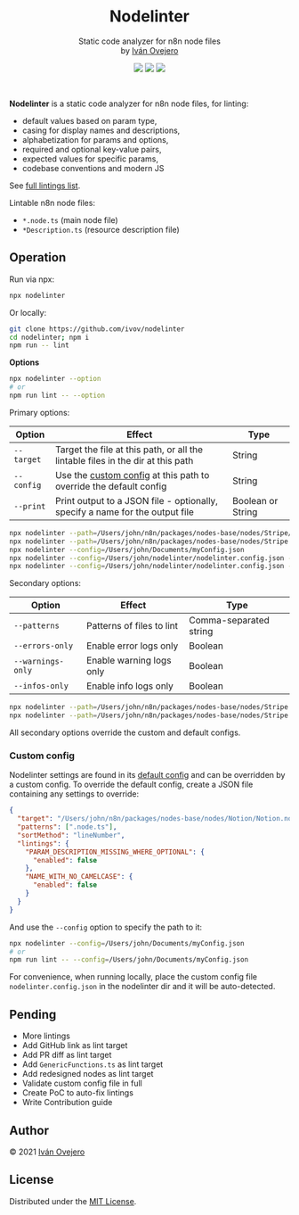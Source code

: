 <!-- <p align="center">
  <img src="logo.png" width="450" alt="Nodelinter logo" />
</p> -->

<p align="center">
  <h1 align="center">Nodelinter</h1>
</p>

<p align="center">
  Static code analyzer for n8n node files<br />
  by <a href="https://github.com/ivov">Iván Ovejero</a>
</p>

<p align="center">
  <img src="https://img.shields.io/badge/status-work%20in%20progress-blue">
  <a href="https://github.com/n8n-io"><img src="https://img.shields.io/badge/org-n8n-ff6d5a"></a>
  <img src="https://img.shields.io/badge/license-MIT-brightgreen">
</p>

<br />

<!-- <p align="center">
  <img src="screenshot.png" width="450" alt="Nodelinter screenshot" />
</p> -->

**Nodelinter** is a static code analyzer for n8n node files, for linting:

- default values based on param type,
- casing for display names and descriptions,
- alphabetization for params and options,
- required and optional key-value pairs,
- expected values for specific params,
- codebase conventions and modern JS

See [full lintings list](./src/lintings.ts).

Lintable n8n node files:

- `*.node.ts` (main node file)
- `*Description.ts` (resource description file)

## Operation

Run via npx:

```sh
npx nodelinter
```

Or locally:

```sh
git clone https://github.com/ivov/nodelinter
cd nodelinter; npm i
npm run -- lint
```

**Options**

```sh
npx nodelinter --option
# or
npm run lint -- --option
```

Primary options:

| Option     | Effect                                                                             | Type              |
| ---------- | ---------------------------------------------------------------------------------- | ----------------- |
| `--target` | Target the file at this path, or all the lintable files in the dir at this path    | String            |
| `--config` | Use the [custom config](##config-file) at this path to override the default config | String            |
| `--print`  | Print output to a JSON file - optionally, specify a name for the output file       | Boolean or String |

```sh
npx nodelinter --path=/Users/john/n8n/packages/nodes-base/nodes/Stripe/Stripe.node.ts
npx nodelinter --path=/Users/john/n8n/packages/nodes-base/nodes/Stripe
npx nodelinter --config=/Users/john/Documents/myConfig.json
npx nodelinter --config=/Users/john/nodelinter/nodelinter.config.json --print
npx nodelinter --config=/Users/john/nodelinter/nodelinter.config.json --print=myLintOutput
```

Secondary options:

| Option            | Effect                    | Type                   |
| ----------------- | ------------------------- | ---------------------- |
| `--patterns`      | Patterns of files to lint | Comma-separated string |
| `--errors-only`   | Enable error logs only    | Boolean                |
| `--warnings-only` | Enable warning logs only  | Boolean                |
| `--infos-only`    | Enable info logs only     | Boolean                |

```sh
npx nodelinter --path=/Users/john/n8n/packages/nodes-base/nodes/Stripe --patterns:.node.ts,Description.ts
npx nodelinter --path=/Users/john/n8n/packages/nodes-base/nodes/Stripe --errors-only
```

All secondary options override the custom and default configs.

### Custom config

Nodelinter settings are found in its [default config](./src/defaultConfig.ts) and can be overridden by a custom config. To override the default config, create a JSON file containing any settings to override:

```json
{
  "target": "/Users/john/n8n/packages/nodes-base/nodes/Notion/Notion.node.ts",
  "patterns": [".node.ts"],
  "sortMethod": "lineNumber",
  "lintings": {
    "PARAM_DESCRIPTION_MISSING_WHERE_OPTIONAL": {
      "enabled": false
    },
    "NAME_WITH_NO_CAMELCASE": {
      "enabled": false
    }
  }
}
```

And use the `--config` option to specify the path to it:

```sh
npx nodelinter --config=/Users/john/Documents/myConfig.json
# or
npm run lint -- --config=/Users/john/Documents/myConfig.json
```

For convenience, when running locally, place the custom config file `nodelinter.config.json` in the nodelinter dir and it will be auto-detected.

<!-- ## Classification

Lintings are tagged with one or more **lint areas**, i.e. the section of code affected by the linting, such as `default` (default values), `displayName` (user-facing names for params and options), `limit` (limit params), etc.

Every linting also flags a single **lint issue**, i.e. the type of problem flagged by the linting, such as `alphabetization` (alphabetical sorting of params or options), `casing` (proper casing for user-facing param names and options), `missing` (for missing context-dependent key-value pairs), etc.

Lintings can be toggled on and off by lint area, by lint issue, or individually. -->

## Pending

- More lintings
- Add GitHub link as lint target
- Add PR diff as lint target
- Add `GenericFunctions.ts` as lint target
- Add redesigned nodes as lint target
- Validate custom config file in full
- Create PoC to auto-fix lintings
- Write Contribution guide

## Author

© 2021 [Iván Ovejero](https://github.com/ivov)

## License

Distributed under the [MIT License](LICENSE.md).
